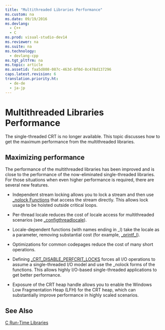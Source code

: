 ```yaml
---
title: "Multithreaded Libraries Performance"
ms.custom: na
ms.date: 09/19/2016
ms.devlang: 
  - C++
  - C
ms.prod: visual-studio-dev14
ms.reviewer: na
ms.suite: na
ms.technology: 
  - devlang-cpp
ms.tgt_pltfrm: na
ms.topic: article
ms.assetid: faa5d808-087c-463d-8f0d-8c478d137296
caps.latest.revision: 6
translation.priority.ht: 
  - de-de
  - ja-jp
---
```

# Multithreaded Libraries Performance
The single-threaded CRT is no longer available. This topic discusses how to get the maximum performance from the multithreaded libraries.  
  
## Maximizing performance  
 The performance of the multithreaded libraries has been improved and is close to the performance of the now-eliminated single-threaded libraries. For those situations when even higher performance is required, there are several new features.  
  
-   Independent stream locking allows you to lock a stream and then use [_nolock Functions](../vs140/_nolock-Functions.md) that access the stream directly. This allows lock usage to be hoisted outside critical loops.  
  
-   Per-thread locale reduces the cost of locale access for multithreaded scenarios (see [_configthreadlocale](../vs140/_configthreadlocale.md)).  
  
-   Locale-dependent functions (with names ending in _l) take the locale as a parameter, removing substantial cost (for example, [_printf_l](../vs140/printf--_printf_l--wprintf--_wprintf_l.md)).  
  
-   Optimizations for common codepages reduce the cost of many short operations.  
  
-   Defining [_CRT_DISABLE_PERFCRIT_LOCKS](../vs140/_CRT_DISABLE_PERFCRIT_LOCKS.md) forces all I/O operations to assume a single-threaded I/O model and use the _nolock forms of the functions. This allows highly I/O-based single-threaded applications to get better performance.  
  
-   Exposure of the CRT heap handle allows you to enable the Windows Low Fragmentation Heap (LFH) for the CRT heap, which can substantially improve performance in highly scaled scenarios.  
  
## See Also  
 [C Run-Time Libraries](../vs140/CRT-Library-Features.md)